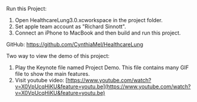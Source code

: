 Run this Project:

1. Open HealthcareLung3.0.xcworkspace in the project folder.
2. Set apple team account as "Richard Sinnott".
3. Connect an iPhone to MacBook and then build and run this project.

GitHub: https://github.com/CynthiaMel/HealthcareLung

Two way to view the demo of this project:

1. Play the Keynote file named Project Demo. This file contains many GIF file to show the main features.
2. Visit youtube video: [https://www.youtube.com/watch?v=X0VpUcqHiKU&feature=youtu.be](https://www.youtube.com/watch?v=X0VpUcqHiKU&feature=youtu.be)


